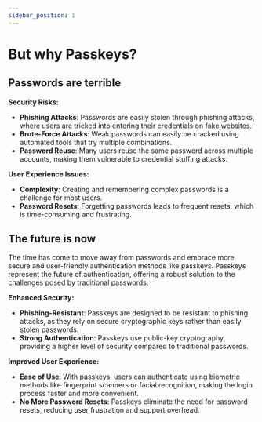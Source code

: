 ```yaml
---
sidebar_position: 1
---
```


# But why Passkeys?

## Passwords are terrible

**Security Risks:**

- **Phishing Attacks**: Passwords are easily stolen through phishing attacks, where users are tricked into entering their credentials on fake websites.
- **Brute-Force Attacks**: Weak passwords can easily be cracked using automated tools that try multiple combinations.
- **Password Reuse**: Many users reuse the same password across multiple accounts, making them vulnerable to credential stuffing attacks.

**User Experience Issues:**

- **Complexity**: Creating and remembering complex passwords is a challenge for most users.
- **Password Resets**: Forgetting passwords leads to frequent resets, which is time-consuming and frustrating.

## The future is now

The time has come to move away from passwords and embrace more secure and user-friendly authentication methods like passkeys. Passkeys represent the future of authentication, offering a robust solution to the challenges posed by traditional passwords.

**Enhanced Security:**

- **Phishing-Resistant**: Passkeys are designed to be resistant to phishing attacks, as they rely on secure cryptographic keys rather than easily stolen passwords.
- **Strong Authentication**: Passkeys use public-key cryptography, providing a higher level of security compared to traditional passwords.

**Improved User Experience:**

- **Ease of Use**: With passkeys, users can authenticate using biometric methods like fingerprint scanners or facial recognition, making the login process faster and more convenient.
- **No More Password Resets**: Passkeys eliminate the need for password resets, reducing user frustration and support overhead.
